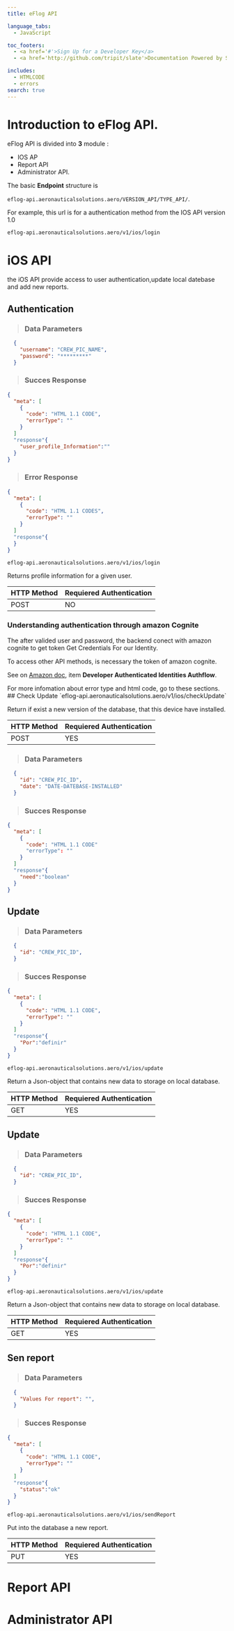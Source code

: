 ```yaml
---
title: eFlog API

language_tabs:
  - JavaScript

toc_footers:
  - <a href='#'>Sign Up for a Developer Key</a>
  - <a href='http://github.com/tripit/slate'>Documentation Powered by Slate</a>

includes:
  - HTMLCODE 
  - errors
search: true
---
```


# Introduction to eFlog API. 

eFlog API is divided into **3** module : 

* IOS AP
* Report API
* Administrator API.

The basic **Endpoint** structure is

`eflog-api.aeronauticalsolutions.aero/VERSION_API/TYPE_API/`.

For example, this url is for a authentication method from the IOS API version 1.0

`eflog-api.aeronauticalsolutions.aero/v1/ios/login`
# iOS API
the iOS API provide access to user authentication,update local datebase and add new reports. 
## Authentication
> ### Data Parameters

```json
  {
    "username": "CREW_PIC_NAME",
    "password": "*********"
  }
```

>### Succes Response

```json
{
  "meta": [
    {
      "code": "HTML 1.1 CODE",
      "errorType": ""
    }
  ]
  "response"{
	"user_profile_Information":""  
  }
}
```
>### Error  Response

```json
{
  "meta": [
    {
      "code": "HTML 1.1 CODES",
      "errorType": ""
    }
  ]
  "response"{
  }
}
```

`eflog-api.aeronauticalsolutions.aero/v1/ios/login`

Returns profile information for a given user.

HTTP Method	 |  Requiered  Authentication 
--------- | -----------
POST | NO

### Understanding authentication through amazon Cognite
The after valided user and password, the backend conect with amazon cognite to get token Get Credentials For 
our Identity.

To access other API methods, is necessary the token of amazon cognite.

See on [Amazon doc](http://docs.aws.amazon.com/cognito/devguide/identity/concepts/authentication-flow/), item **Developer Authenticated Identities Authflow**.

<aside class="warning">For more infomation about error type and html code, go to these sections.
</aside>
## Check Update
`eflog-api.aeronauticalsolutions.aero/v1/ios/checkUpdate`

Return if exist a new version of the database, that this device have installed.

HTTP Method	 |  Requiered  Authentication 
--------- | -----------
POST | YES
> ### Data Parameters

```json
  {
    "id": "CREW_PIC_ID",
    "date": "DATE-DATEBASE-INSTALLED"
  }
```
>### Succes Response

```json
{
  "meta": [
    {
      "code": "HTML 1.1 CODE"
      "errorType": ""
    }
  ]
  "response"{
	"need":"boolean"  
  }
}
```
## Update

> ### Data Parameters

```json
  {
    "id": "CREW_PIC_ID",
  }
```
>### Succes Response

```json
{
  "meta": [
    {
      "code": "HTML 1.1 CODE",
      "errorType": ""
    }
  ]
  "response"{
	"Por":"definir"  
  }
}
```
`eflog-api.aeronauticalsolutions.aero/v1/ios/update`

Return a Json-object that contains new data to storage on local database.

HTTP Method	 |  Requiered  Authentication 
--------- | -----------
GET | YES

## Update
> ### Data Parameters

```json
  {
    "id": "CREW_PIC_ID",
  }
```
>### Succes Response

```json
{
  "meta": [
    {
      "code": "HTML 1.1 CODE",
      "errorType": ""
    }
  ]
  "response"{
	"Por":"definir"  
  }
}
```
`eflog-api.aeronauticalsolutions.aero/v1/ios/update`

Return a Json-object that contains new data to storage on local database.

HTTP Method	 |  Requiered  Authentication 
--------- | -----------
GET | YES
## Sen report
> ### Data Parameters

```json
  {
    "Values For report": "",
  }
```
>### Succes Response

```json
{
  "meta": [
    {
      "code": "HTML 1.1 CODE",
      "errorType": ""
    }
  ]
  "response"{
	"status":"ok"  
  }
}
```
`eflog-api.aeronauticalsolutions.aero/v1/ios/sendReport`

Put into the database a new report. 

HTTP Method	 |  Requiered  Authentication 
--------- | -----------
PUT | YES
# Report API 
# Administrator API



